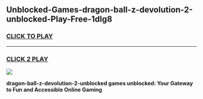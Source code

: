 
## Unblocked-Games-dragon-ball-z-devolution-2-unblocked-Play-Free-1dlg8
<h3>
<a href="https://premium76.site?title=dragon-ball-z-devolution-2-unblocked&ref=12A">CLICK TO PLAY</a></h3>
<hr>

<h3>
<a href="https://premium76.site?title=dragon-ball-z-devolution-2-unblocked&ref=12A">CLICK 2 PLAY</a>
  
</h3>

<a href="https://premium76.site?title=dragon-ball-z-devolution-2-unblocked&ref=12A"><img src="https://clearcache.store/games.png"></a>


**dragon-ball-z-devolution-2-unblocked games unblocked: Your Gateway to Fun and Accessible Online Gaming**
